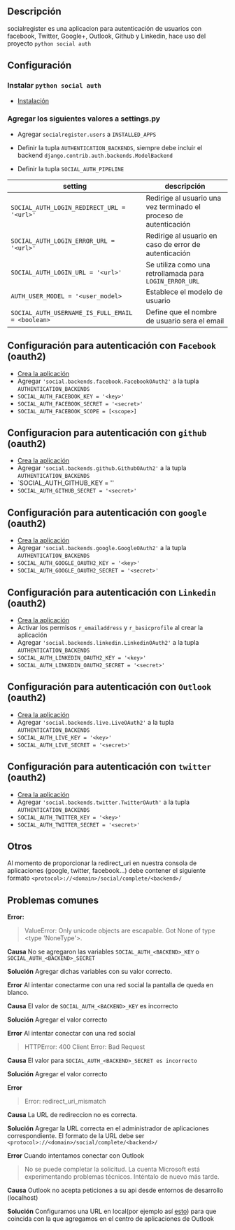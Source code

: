## Descripción
socialregister es una aplicacion para autenticación de usuarios con facebook,
Twitter, Google+, Outlook, Github y Linkedin, hace uso del proyecto `python social auth`


## Configuración


### Instalar `python social auth`

* [Instalación](http://python-social-auth.readthedocs.org/en/latest/installing.html)


### Agregar los siguientes valores a settings.py


* Agregar `socialregister.users` a `INSTALLED_APPS`


* Definir la tupla `AUTHENTICATION_BACKENDS`, siempre debe incluir el backend `django.contrib.auth.backends.ModelBackend`

* Definir la tupla `SOCIAL_AUTH_PIPELINE`

| setting                                    | descripción                |
|--------------------------------------------|----------------------------|
| `SOCIAL_AUTH_LOGIN_REDIRECT_URL = '<url>'` | Redirige al usuario una vez terminado el proceso de autenticación |
| `SOCIAL_AUTH_LOGIN_ERROR_URL = '<url>'`    | Redirige al usuario en caso de error de autenticación |
| `SOCIAL_AUTH_LOGIN_URL = '<url>'`          | Se utiliza como una retrollamada para `LOGIN_ERROR_URL` |
| `AUTH_USER_MODEL = '<user_model>`          | Establece el modelo de usuario |
| `SOCIAL_AUTH_USERNAME_IS_FULL_EMAIL = <boolean>` | Define que el nombre de usuario sera el email |


## Configuración para autenticación con `Facebook` (oauth2)

* [Crea la aplicación](https://developers.facebook.com/quickstarts/?platform=web)
* Agregar `'social.backends.facebook.FacebookOAuth2'` a la tupla `AUTHENTICATION_BACKENDS`
* `SOCIAL_AUTH_FACEBOOK_KEY = '<key>'`
* `SOCIAL_AUTH_FACEBOOK_SECRET = '<secret>'`
* `SOCIAL_AUTH_FACEBOOK_SCOPE = [<scope>]`


## Configuracion para autenticación con `github` (oauth2)

* [Crea la aplicación](https://github.com/settings/applications)
* Agregar `'social.backends.github.GithubOAuth2'` a la tupla `AUTHENTICATION_BACKENDS`
* `SOCIAL_AUTH_GITHUB_KEY = '<key>'
* `SOCIAL_AUTH_GITHUB_SECRET = '<secret>'`


## Configuración para autenticación con `google` (oauth2)

* [Crea la aplicación](https://console.developers.google.com/project)
* Agregar `'social.backends.google.GoogleOAuth2'` a la tupla `AUTHENTICATION_BACKENDS`
* `SOCIAL_AUTH_GOOGLE_OAUTH2_KEY = '<key>'`
* `SOCIAL_AUTH_GOOGLE_OAUTH2_SECRET = '<secret>'`


## Configuración para autenticación con `Linkedin` (oauth2)

* [Crea la aplicación](https://www.linkedin.com/secure/developer)
* Activar los permisos `r_emailaddress` y `r_basicprofile` al crear la aplicación
* Agregar `'social.backends.linkedin.LinkedinOAuth2'` a la tupla `AUTHENTICATION_BACKENDS`
* `SOCIAL_AUTH_LINKEDIN_OAUTH2_KEY = '<key>'`
* `SOCIAL_AUTH_LINKEDIN_OAUTH2_SECRET = '<secret>'`


## Configuración para autenticación con `Outlook` (oauth2)

* [Crea la aplicación](https://account.live.com/developers/applications/)
* Agregar `'social.backends.live.LiveOAuth2'` a la tupla `AUTHENTICATION_BACKENDS`
* `SOCIAL_AUTH_LIVE_KEY = '<key>'`
* `SOCIAL_AUTH_LIVE_SECRET = '<secret>'`


## Configuración para autenticación con `twitter` (oauth2)

* [Crea la aplicación](https://apps.twitter.com/)
* Agregar `'social.backends.twitter.TwitterOAuth'` a la tupla `AUTHENTICATION_BACKENDS`
* `SOCIAL_AUTH_TWITTER_KEY = '<key>'`
* `SOCIAL_AUTH_TWITTER_SECRET = '<secret>'`


## Otros

Al momento de proporcionar la redirect_uri en nuestra consola de aplicaciones (google, twitter, facebook...) debe
contener el siguiente formato `<protocol>://<domain>/social/complete/<backend>/`


## Problemas comunes

**Error:**
>ValueError: Only unicode objects are escapable. Got None of type <type 'NoneType'>.

**Causa**
No se agregaron las variables `SOCIAL_AUTH_<BACKEND>_KEY` o `SOCIAL_AUTH_<BACKEND>_SECRET`

**Solución**
Agregar dichas variables con su valor correcto.


**Error**
Al intentar conectarme con una red social la pantalla de queda en blanco.

**Causa**
El valor de `SOCIAL_AUTH_<BACKEND>_KEY` es incorrecto

**Solución**
Agregar el valor correcto


**Error**
Al intentar conectar con una red social
>HTTPError: 400 Client Error: Bad Request

**Causa**
El valor para `SOCIAL_AUTH_<BACKEND>_SECRET es incorrecto`

**Solución**
Agregar el valor correcto


**Error**
>Error: redirect_uri_mismatch

**Causa**
La URL de redireccion no es correcta.

**Solución**
Agregar la URL correcta en el administrador de aplicaciones correspondiente. El formato de la URL debe ser `<protocol>://<domain>/social/complete/<backend>/`


**Error**
Cuando intentamos conectar con Outlook
>No se puede completar la solicitud. La cuenta Microsoft está experimentando problemas técnicos. Inténtalo de nuevo más tarde.

**Causa**
Outlook no acepta peticiones a su api desde entornos de desarrollo (localhost)

**Solución**
Configuramos una URL en local(por ejemplo así [esto](http://stackoverflow.com/questions/8541182/apache-redirect-to-another-port/13089668#13089668)) para que coincida con la que agregamos en el centro de aplicaciones de Outlook 
